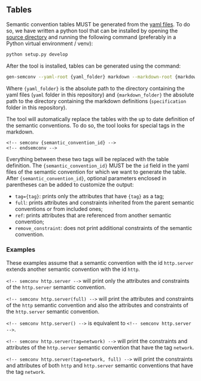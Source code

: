 ## Tables

Semantic convention tables MUST be generated from the [yaml files](../trace/).
To do so, we have written a python tool that can be installed by opening the [source directory](./)
and running the following command (preferably in a Python virtual environment / venv):

```bash
python setup.py develop
```

After the tool is installed, tables can be generated using the command:

```bash
gen-semconv --yaml-root {yaml_folder} markdown --markdown-root {markdown_folder}
```

Where `{yaml_folder}` is the absolute path to the directory containing the yaml files (`yaml` folder
in this repository) and `{markdown_folder}` the absolute path to the directory containing the
markdown definitions (`specification` folder in this repository).

The tool will automatically replace the tables with the up to date definition of the semantic conventions.
To do so, the tool looks for special tags in the markdown.

```
<!-- semconv {semantic_convention_id} -->
<!-- endsemconv -->
```

Everything between these two tags will be replaced with the table definition.
The `{semantic_convention_id}` MUST be the `id` field in the yaml files of the semantic convention
for which we want to generate the table.
After `{semantic_convention_id}`, optional parameters enclosed in parentheses can be added to customize the output:

- `tag={tag}`: prints only the attributes that have `{tag}` as a tag;
- `full`: prints attributes and constraints inherited from the parent semantic conventions or from included ones;
- `ref`: prints attributes that are referenced from another semantic convention;
- `remove_constraint`: does not print additional constraints of the semantic convention.

### Examples

These examples assume that a semantic convention with the id `http.server` extends another semantic convention with the id `http`.

`<!-- semconv http.server -->` will print only the attributes and constraints of the `http.server` semantic
convention.

`<!-- semconv http.server(full) -->` will print the attributes and constraints of the `http` semantic
convention and also the attributes and constraints of the `http.server` semantic convention.

`<!-- semconv http.server() -->` is equivalent to `<!-- semconv http.server -->`.

`<!-- semconv http.server(tag=network) -->` will print the constraints and attributes of the `http.server` semantic
convention that have the tag `network`.

`<!-- semconv http.server(tag=network, full) -->` will print the constraints and attributes of both `http` and `http.server`
semantic conventions that have the tag `network`.